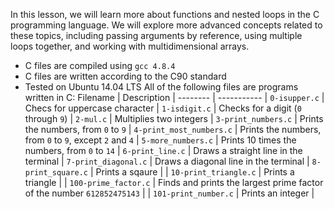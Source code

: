 In this lesson, we will learn more about functions and nested loops in the C programming language. We will explore more advanced concepts related to these topics, including passing arguments by reference, using multiple loops together, and working with multidimensional arrays.
* C files are compiled using `gcc 4.8.4`
* C files are written according to the C90 standard
* Tested on Ubuntu 14.04 LTS
All of the following files are programs written in C:
 Filename | Description |
 -------- | ----------- |
 `0-isupper.c` | Checs for uppercase character |
 `1-isdigit.c` | Checks for a digit (`0` through `9`) |
 `2-mul.c` | Multiplies two integers |
 `3-print_numbers.c` | Prints the numbers, from `0` to `9` |
 `4-print_most_numbers.c` | Prints the numbers, from `0` to `9`, except `2` and `4` |
 `5-more_numbers.c` | Prints 10 times the numbers, from `0` to `14` |
 `6-print_line.c` | Draws a straight line in the terminal |
 `7-print_diagonal.c` | Draws a diagonal line in the terminal |
 `8-print_square.c` | Prints a sqaure |
| `10-print_triangle.c` | Prints a triangle |
| `100-prime_factor.c` | Finds and prints the largest prime factor of the number `612852475143` |
| `101-print_number.c` | Prints an integer |
